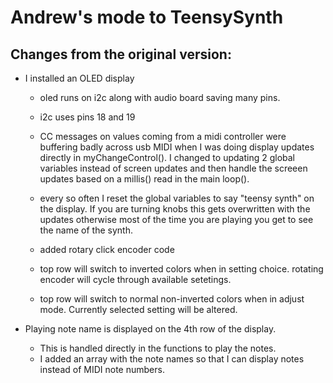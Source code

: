 # Andrew's mode to TeensySynth


## Changes from the original version:
* I installed an OLED display
  * oled runs on i2c along with audio board saving many pins.
  * i2c uses pins 18 and 19
  * CC messages on values coming from a midi controller were buffering badly across usb MIDI when I was doing display updates directly in myChangeControl(). I changed to updating 2 global variables instead of screen updates and then handle the screeen updates based on a millis() read in the main loop().
  * every so often I reset the global variables to say "teensy synth" on the display.  If you are turning knobs this gets overwritten with the updates otherwise most of the time you are playing you get to see the name of the synth.

  * added rotary click encoder code
  * top row will switch to inverted colors when in setting choice.  rotating encoder will cycle through available setetings.
  * top row will switch to normal non-inverted colors when in adjust mode.  Currently selected setting will be altered.

* Playing note name is displayed on the 4th row of the display.  
  * This is handled directly in the functions to play the notes.
  * I added an array with the note names so that I can display notes instead of MIDI note numbers.
  